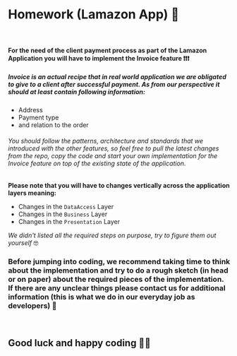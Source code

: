 # Homework (Lamazon App) 👀

&nbsp;

#### For the need of the client payment process as part of the Lamazon Application you will have to implement the **Invoice** feature ❗❗❗

##### Invoice is an actual recipe that in real world application we are obligated to give to a client after successful payment. As from our perspective it should at least contain following information:

- Address
- Payment type
- and relation to the order

###### You should follow the patterns, architecture and standards that we introduced with the other features, so feel free to pull the latest changes from the repo, copy the code and start your own implementation for the _Invoice_ feature on top of the existing state of the application.

**Please note that you will have to changes vertically across the application layers meaning:**

- Changes in the `DataAccess` Layer
- Changes in the `Business` Layer
- Changes in the `Presentation` Layer

_We didn't listed all the required steps on purpose, try to figure them out yourself_ 🤓

### Before jumping into coding, we recommend taking time to think about the implementation and try to do a rough sketch (in head or on paper) about the required pieces of the implementation. If there are any unclear things please contact us for additional information (this is what we do in our everyday job as developers) 🧐

&nbsp;

## Good luck and happy coding 🐱‍💻

